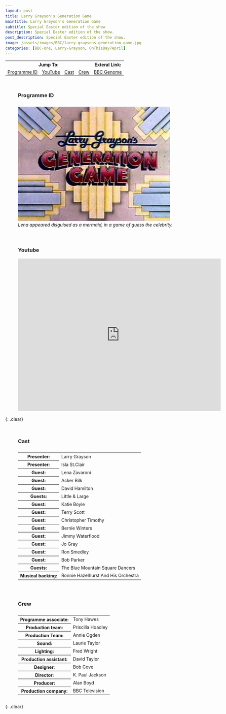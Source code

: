 ```yaml
---
layout: post
title: Larry Grayson's Generation Game
maintitle: Larry Grayson's Generation Game
subtitle: Special Easter edition of the show
description: Special Easter edition of the show.
post_description: Special Easter edition of the show.
image: /assets/images/BBC/larry-graysons-generation-game.jpg
categories: [BBC-One, Larry-Grayson, OnThisDay7April]
---
```


<table>
<tr align="center">
<th colspan="4">Jump To:</th>
<th>Exteral Link:</th>
</tr>
<tr align="center">
<td><a href="#programme-id">Programme ID</a></td>
<td><a href="#youtube">YouTube</a></td>
<td><a href="#cast">Cast</a></td>
<td><a href="#crew">Crew</a></td>
<td><a href="https://genome.ch.bbc.co.uk/schedules/service_bbc_one_london/1980-04-07#at-18.25">BBC Genome</a></td>
</tr>
</table>

<figure class="fig1">
<figcaption>
<h3 id="programme-id">Programme ID</h3>
</figcaption>
<img src="/assets/images/BBC/larry-graysons-generation-game.jpg" class="full-width" />
<figcaption>
<cite>Lena appeared disguised as a mermaid, in a game of guess the celebrity.</cite>
</figcaption>
</figure>

<figure class="fig2">
<h3 id="youtube">Youtube</h3>
<div class="responsive-video"><iframe width="640" height="480" src="https://www.youtube.com/embed/gzGwTbn41g4" title="YouTube video player" frameborder="0" allow="accelerometer; autoplay; clipboard-write; encrypted-media; gyroscope; picture-in-picture" allowfullscreen></iframe></div>
</figure>

{: .clear}

<figure class="fig1">
<figcaption>
<h3 id="cast">Cast</h3>
</figcaption>
<table class="striped">
<tr><th>Presenter:</th> <td>Larry Grayson</td></tr>
<tr><th>Presenter:</th> <td>Isla St.Clair</td></tr>
<tr><th>Guest:</th> <td>Lena Zavaroni</td></tr>
<tr><th>Guest:</th> <td>Acker Bilk</td></tr>
<tr><th>Guest:</th> <td>David Hamilton</td></tr>
<tr><th>Guests:</th> <td>Little & Large</td></tr>
<tr><th>Guest:</th> <td>Katie Boyle</td></tr>
<tr><th>Guest:</th> <td>Terry Scott</td></tr>
<tr><th>Guest:</th> <td>Christopher Timothy</td></tr>
<tr><th>Guest:</th> <td>Bernie Winters</td></tr>
<tr><th>Guest:</th> <td>Jimmy Waterflood</td></tr>
<tr><th>Guest:</th> <td>Jo Gray</td></tr>
<tr><th>Guest:</th> <td>Ron Smedley</td></tr>
<tr><th>Guest:</th> <td>Bob Parker</td></tr>
<tr><th>Guests:</th> <td>The Blue Mountain Square Dancers</td></tr>
<tr><th>Musical backing:</th> <td>Ronnie Hazelhurst And His Orchestra</td></tr>
</table>
</figure>

<figure class="fig2">
<figcaption>
<h3 id="crew">Crew</h3>
</figcaption>
<table class="striped">
<tr><th>Programme associate:</th> <td>Tony Hawes</td></tr>
<tr><th>Production team:</th> <td>Priscilla Hoadley</td></tr>
<tr><th>Production Team:</th> <td>Annie Ogden</td></tr>
<tr><th>Sound:</th> <td>Laurie Taylor</td></tr>
<tr><th>Lighting:</th> <td>Fred Wright</td></tr>
<tr><th>Production assistant:</th> <td>David Taylor</td></tr>
<tr><th>Designer:</th> <td>Bob Cove</td></tr>
<tr><th>Director:</th> <td>K. Paul Jackson</td></tr>
<tr><th>Producer:</th> <td>Alan Boyd</td></tr>
<tr><th>Production company:</th> <td>BBC Television</td></tr>
</table>
</figure>

<br />{: .clear}

<style>
.fig1 {float:left; width:49%;}

.fig2 {float:right; width:49%;}

.fig3 {float:right; width:100%;}

figcaption {float:left; width:100%;}

@media screen and (orientation:portrait) {
.fig1, .fig2 {float:left; width:100%;}
figcaption {float:left; width:100%; margin-bottom: 10px;}
}
</style>

